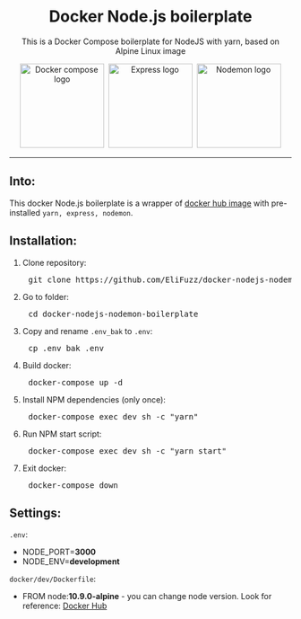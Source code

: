 <h1 align="center">Docker Node.js boilerplate</h1>
<p align="center">This is a Docker Compose boilerplate for NodeJS with yarn, based on Alpine Linux image</p>
<p align="center">
  <img width="150" height="150" src="https://raw.githubusercontent.com/docker/compose/master/logo.png" alt="Docker compose logo">&nbsp;
  <img width="150" height="150" src="https://camo.githubusercontent.com/fc61dcbdb7a6e49d3adecc12194b24ab20dfa25b/68747470733a2f2f692e636c6f756475702e636f6d2f7a6659366c4c376546612d3330303078333030302e706e67" alt="Express logo">&nbsp;
  <img width="150" height="150" src="https://user-images.githubusercontent.com/13700/35731649-652807e8-080e-11e8-88fd-1b2f6d553b2d.png" alt="Nodemon logo">
</p>

---

## Into:
This docker Node.js boilerplate is a wrapper of [docker hub image](https://hub.docker.com/_/node/) with pre-installed `yarn, express, nodemon`.

## Installation:
1. Clone repository:
<pre class="command-line">
    <span class="command">git clone https://github.com/EliFuzz/docker-nodejs-nodemon-boilerplate.git</span>
</pre>
2. Go to folder:
<pre class="command-line">
    <span class="command">cd docker-nodejs-nodemon-boilerplate</span>
</pre>
3. Copy and rename `.env_bak` to `.env`:
<pre class="command-line">
    <span class="command">cp .env_bak .env</span>
</pre>
4. Build docker:
<pre class="command-line">
    <span class="command">docker-compose up -d</span>
</pre>
5. Install NPM dependencies (only once):
<pre class="command-line">
    <span class="command">docker-compose exec dev sh -c "yarn"</span>
</pre>
6. Run NPM start script:
<pre class="command-line">
    <span class="command">docker-compose exec dev sh -c "yarn start"</span>
</pre>
7. Exit docker:
<pre class="command-line">
    <span class="command">docker-compose down</span>
</pre>


## Settings:
`.env`:
- NODE_PORT=**3000**
- NODE_ENV=**development**

`docker/dev/Dockerfile`:
- FROM node:**10.9.0-alpine** - you can change node version. Look for reference: [Docker Hub](https://hub.docker.com/_/node/)

